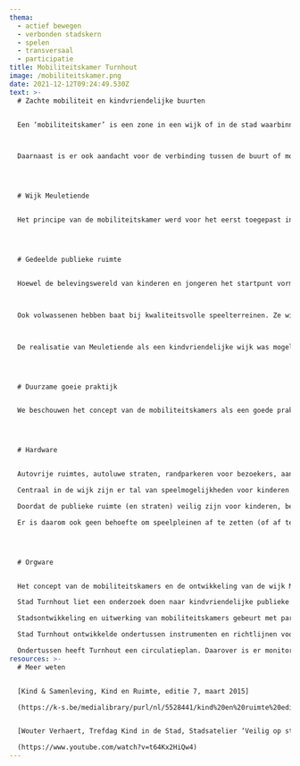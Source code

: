 ```yaml
---
thema:
  - actief bewegen
  - verbonden stadskern
  - spelen
  - transversaal
  - participatie
title: Mobiliteitskamer Turnhout
image: /mobiliteitskamer.png
date: 2021-12-12T09:24:49.530Z
text: >-
  # Zachte mobiliteit en kindvriendelijke buurten


  Een ‘mobiliteitskamer’ is een zone in een wijk of in de stad waarbinnen kinderen zich vlot, zelfstandig en veilig kunnen bewegen en waar volop speel- en ontmoetingskansen zijn. Een mobiliteitskamer wordt afgebakend door barrières zoals drukke wegen of spoorwegen. Maar in de mobiliteitskamer zelf heerst zachte en trage mobiliteit, bijvoorbeeld door de invoering van zone 30.



  Daarnaast is er ook aandacht voor de verbinding tussen de buurt of mobiliteitskamer, met andere delen van de stad. Dat gebeurt onder meer door invalswegen beter oversteekbaar te maken, lokale fietsroutes te ontwikkelen en trage wegen aantrekkelijk te maken.




  # Wijk Meuletiende


  Het principe van de mobiliteitskamer werd voor het eerst toegepast in de wijk Meuletiende, aan de oostkant van Turnhout. De wijk (die vandaag een groot deel uitmaakt van zo een mobiliteitskamer) is een inbreidingsproject waarbij vanaf de ontwikkeling werd nagedacht hoe kinderen zich kunnen verplaatsen naar verschillende speelplekken in de omgeving en naar andere stadsdelen. Zo zijn de straten autoluw en is er, centraal in de wijk, een bovenlokale groene, autoluwe fietsroute die de stadsring kruist. Daarnaast geeft bijna elke woning in Meuletiende uit op een autovrije publieke ruimte, waar speelmogelijkheden zijn en verharde fietspaden waar kinderen kunnen leren fietsen.




  # Gedeelde publieke ruimte


  Hoewel de belevingswereld van kinderen en jongeren het startpunt vormde voor de mobiliteitskamers, werkt Stad Turnhout aan buurten die aantrekkelijk zijn voor al haar inwoners. Het stadsbestuur koos daarom om vooral werk te maken van ontmoetingsruimten waar het sociaal contact tussen verschillende leeftijds- en bevolkingsgroepen wordt versterkt. Uit onderzoek bleek immers dat kinderen en jongeren zelf een voorkeur hebben voor ruimten waar veel andere mensen aanwezig zijn, en waar er iets te beleven valt (zoals rommelmarkten, loopwedstrijden...). Vooral jongeren gebruiken vaak de trekpleisters in een stad en afspreekplekken in de buurt van de school of onderweg. Daarnaast ontmoeten ze graag leeftijdgenoten dichtbij huis, op kleinere buurtterreinen. De inrichting van de publieke ruimte speelt hier een belangrijke rol.



  Ook volwassenen hebben baat bij kwaliteitsvolle speelterreinen. Ze willen speelpleinen graag toegankelijker en aantrekkelijker maken door een open ligging, een betere sociale controle, een betere toegankelijkheid voor buggy’s, aandacht voor mensen met een mindere mobiliteit, voor tieners, volwassenen en senioren. Ze verkiezen bovendien een inrichting die vrij spel en avontuur stimuleert op voetpaden en in hoekjes.



  De realisatie van Meuletiende als een kindvriendelijke wijk was mogelijk omdat de gronden integraal in bezit waren van Stad Turnhout. Het concept sloeg echter meteen aan bij kopers. Dat succes enthousiasmeerde projectontwikkelaars en andere grondbezitters om ook hetzelfde woonconcept te ontwikkelen.




  # Duurzame goeie praktijk


  We beschouwen het concept van de mobiliteitskamers als een goede praktijk op vlak van infrastructuur, de zoektocht naar het begrijpen van de leefwereld van kinderen en omwille van handvatten die stadsmedewerkers hebben uitgewerkt om mee aan de slag te gaan.




  # Hardware


  Autovrije ruimtes, autoluwe straten, randparkeren voor bezoekers, aantakking op bovenlokale fietsroutes en trage wegen bevorderen zachte mobiliteit en vergroten daarmee de actieradius van kinderen en jongeren.

  Centraal in de wijk zijn er tal van speelmogelijkheden voor kinderen.

  Doordat de publieke ruimte (en straten) veilig zijn voor kinderen, beperken ze hun speelruimte niet tot speelpleinen.

  Er is daarom ook geen behoefte om speelpleinen af te zetten (of af te bakenen) omdat kinderen zich veilig kunnen verplaatsen. I.p.v. hekken, zijn er daarom onder meer zitbanken. Speelplekken worden zo belevingsplekken die ook aantrekkelijk zijn voor jongeren, volwassenen en ouderen. 




  # Orgware


  Het concept van de mobiliteitskamers en de ontwikkeling van de wijk Meuletiende vertrekt vanuit inzichten in de leefwereld van kinderen en kennis over hun kennis en vaardigheden. Mobiliteitskamers hebben daarmee niet alleen oog voor het verplaatsingsgedrag van kinderen, maar ook voor de capaciteiten van kinderen van verschillende leeftijden en hun ontwikkeling en zelfstandigheid. Het bijzondere aan dit is dat over mobiliteit en kinderen weinig onderzoek bestaat en veel vaststellingen zijn gemaakt op basis van observatie door de mobiliteitsambtenaar.

  Stad Turnhout liet een onderzoek doen naar kindvriendelijke publieke ruimte en ontwikkelde op basis daarvan een beleidsvisie.

  Stadsontwikkeling en uitwerking van mobiliteitskamers gebeurt met participatie van kinderen, jongeren en volwassenen. Zo worden er simultane gesprekstafels georganiseerd voor de kinderen en de volwassenen waarna de volwassene en ouders gebrieft worden over de inzichten van de kinderen.

  Stad Turnhout ontwikkelde ondertussen instrumenten en richtlijnen voor het inrichten van publieke ruimte en een betere mobiliteitsstructuur voor kinderen en jongeren. Het zijn instrumenten op maat van mobiliteits- en ruimtelijke ordeningsprofessionals en gaan daarmee standaard aan de slag.

  Ondertussen heeft Turnhout een circulatieplan. Daarover is er monitoring d.m.v. online bevragingen bij jongeren over mobiliteit in schoolomgevingen en de woonwijk, bevragingen van ouders van schoolkinderen over veiligheid en zelfstandigheid van hun kinderen, observatie van spelende kinderen en verkeerstellingen. Daarmee heeft Stad Turnhout kunnen vaststellen dat het aantal auto’s dat rondrijdt in wijken en schoolomgevingen is gehalveerd en het aantal fietsers is verdubbeld.
resources: >-
  # Meer weten


  [Kind & Samenleving, Kind en Ruimte, editie 7, maart 2015]

  (https://k-s.be/medialibrary/purl/nl/5528441/kind%20en%20ruimte%20editie%207%20.pdf)


  [Wouter Verhaert, Trefdag Kind in de Stad, Stadsatelier ‘Veilig op straat’, 4 februari 2014.] 

  (https://www.youtube.com/watch?v=t64Kx2HiQw4)
---
```


